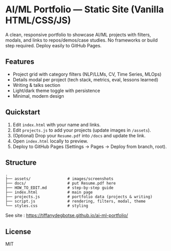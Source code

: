 # AI/ML Portfolio — Static Site (Vanilla HTML/CSS/JS)

A clean, responsive portfolio to showcase AI/ML projects with filters, modals, and links to repos/demos/case studies.
No frameworks or build step required. Deploy easily to GitHub Pages.

## Features
- Project grid with category filters (NLP/LLMs, CV, Time Series, MLOps)
- Details modal per project (tech stack, metrics, eval, lessons learned)
- Writing & talks section
- Light/dark theme toggle with persistence
- Minimal, modern design

## Quickstart
1. Edit `index.html` with your name and links.
2. Edit `projects.js` to add your projects (update images in `/assets`).
3. (Optional) Drop your `Resume.pdf` into `/docs` and update the link.
4. Open `index.html` locally to preview.
5. Deploy to GitHub Pages (Settings → Pages → Deploy from branch, root).

## Structure
```
.
├── assets/                # images/screenshots
├── docs/                  # put Resume.pdf here
├── HOW_TO_EDIT.md         # step-by-step guide
├── index.html             # main page
├── projects.js            # portfolio data (projects & writing)
├── script.js              # rendering, filters, modal, theme
└── styles.css             # styling
```
See site : https://tiffanydegbotse.github.io/ai-ml-portfolio/
## License
MIT
